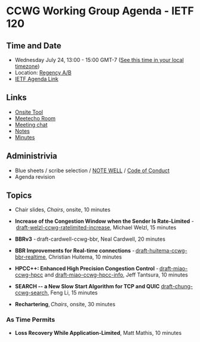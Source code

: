 # CCWG Working Group Agenda - IETF 120

## Time and Date

* Wednesday July 24, 13:00 - 15:00 GMT-7 ([See this time in your local timezone](https://www.timeanddate.com/worldclock/fixedtime.html?msg=CCWG+at+IETF+120&iso=20240724T13&p1=256&ah=2))
* Location: [Regency A/B](https://datatracker.ietf.org/meeting/120/floor-plan?room=regency-a-b)
* [IETF Agenda Link](https://datatracker.ietf.org/meeting/120/agenda/?show=ccwg)

## Links

* [Onsite Tool](https://meetings.conf.meetecho.com/onsite120/?group=ccwg&short=ccwg&item=1)
* [Meetecho Room](https://meetings.conf.meetecho.com/ietf120/?group=ccwg&short=ccwg&item=1)
* [Meeting chat](https://zulip.ietf.org/#narrow/stream/ccwg)
* [Notes](https://notes.ietf.org/notes-ietf-120-ccwg)
* [Minutes](https://datatracker.ietf.org/doc/minutes-120-ccwg/)

## Administrivia

* Blue sheets / scribe selection / [NOTE WELL](https://www.ietf.org/about/note-well.html) / [Code of Conduct](https://www.rfc-editor.org/rfc/rfc7154.html)
* Agenda revision

## Topics

- Chair slides, _Chairs_, onsite, 10 minutes

- **Increase of the Congestion Window when the Sender Is Rate-Limited** - [draft-welzl-ccwg-ratelimited-increase](https://datatracker.ietf.org/doc/draft-welzl-ccwg-ratelimited-increase/), Michael Welzl, 15 minutes

- **BBRv3** - draft-cardwell-ccwg-bbr, Neal Cardwell, 20 minutes

- **BBR Improvements for Real-time connections** - [draft-huitema-ccwg-bbr-realtime](https://datatracker.ietf.org/doc/draft-huitema-ccwg-bbr-realtime), Christian Huitema, 10 minutes

- **HPCC++: Enhanced High Precision Congestion Control** - [draft-miao-ccwg-hpcc](https://datatracker.ietf.org/doc/draft-miao-ccwg-hpcc/) and [draft-miao-ccwg-hpcc-info](https://datatracker.ietf.org/doc/draft-miao-ccwg-hpcc-info/), Jeff Tantsura, 10 minutes

- **SEARCH -- a New Slow Start Algorithm for TCP and QUIC** [draft-chung-ccwg-search](https://datatracker.ietf.org/doc/draft-chung-ccwg-search/), Feng Li, 15 minutes

- **Rechartering**, _Chairs_, onsite, 30 minutes

### As Time Permits

- **Loss Recovery While Application-Limited**, Matt Mathis, 10 minutes
